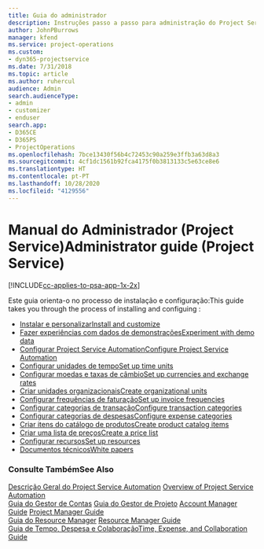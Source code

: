 ```yaml
---
title: Guia do administrador
description: Instruções passo a passo para administração do Project Service
author: JohnPBurrows
manager: kfend
ms.service: project-operations
ms.custom:
- dyn365-projectservice
ms.date: 7/31/2018
ms.topic: article
ms.author: ruhercul
audience: Admin
search.audienceType:
- admin
- customizer
- enduser
search.app:
- D365CE
- D365PS
- ProjectOperations
ms.openlocfilehash: 7bce13430f56b4c72453c90a259e3ffb3a63d8a3
ms.sourcegitcommit: 4cf1dc1561b92fca4175f0b3813133c5e63ce8e6
ms.translationtype: HT
ms.contentlocale: pt-PT
ms.lasthandoff: 10/28/2020
ms.locfileid: "4129556"
---
```

# <a name="administrator-guide-project-service"></a><span data-ttu-id="d7086-103">Manual do Administrador (Project Service)</span><span class="sxs-lookup"><span data-stu-id="d7086-103">Administrator guide (Project Service)</span></span>

[!INCLUDE[cc-applies-to-psa-app-1x-2x](../includes/cc-applies-to-psa-app-1x-2x.md)]

<span data-ttu-id="d7086-104">Este guia orienta-o no processo de instalação e configuração:</span><span class="sxs-lookup"><span data-stu-id="d7086-104">This guide takes you through the process of installing and configuing :</span></span>  
  
- [<span data-ttu-id="d7086-105">Instalar e personalizar</span><span class="sxs-lookup"><span data-stu-id="d7086-105">Install and customize</span></span>](install-customize.md)
- [<span data-ttu-id="d7086-106">Fazer experiências com dados de demonstrações</span><span class="sxs-lookup"><span data-stu-id="d7086-106">Experiment with demo data</span></span>](use-demo-data.md)
- [<span data-ttu-id="d7086-107">Configurar Project Service Automation</span><span class="sxs-lookup"><span data-stu-id="d7086-107">Configure Project Service Automation</span></span>](configure.md)
- [<span data-ttu-id="d7086-108">Configurar unidades de tempo</span><span class="sxs-lookup"><span data-stu-id="d7086-108">Set up time units</span></span>](set-up-time-units.md)
- [<span data-ttu-id="d7086-109">Configurar moedas e taxas de câmbio</span><span class="sxs-lookup"><span data-stu-id="d7086-109">Set up currencies and exchange rates</span></span>](set-up-currencies-exchange-rates.md)
- [<span data-ttu-id="d7086-110">Criar unidades organizacionais</span><span class="sxs-lookup"><span data-stu-id="d7086-110">Create organizational units</span></span>](create-organizational-units.md)
- [<span data-ttu-id="d7086-111">Configurar frequências de faturação</span><span class="sxs-lookup"><span data-stu-id="d7086-111">Set up invoice frequencies</span></span>](set-up-invoice-frequencies.md)
- [<span data-ttu-id="d7086-112">Configurar categorias de transação</span><span class="sxs-lookup"><span data-stu-id="d7086-112">Configure transaction categories</span></span>](configure-transaction-categories.md)
- [<span data-ttu-id="d7086-113">Configurar categorias de despesas</span><span class="sxs-lookup"><span data-stu-id="d7086-113">Configure expense categories</span></span>](configure-expense-categories.md)
- [<span data-ttu-id="d7086-114">Criar itens do catálogo de produtos</span><span class="sxs-lookup"><span data-stu-id="d7086-114">Create product catalog items</span></span>](create-product-catalog-items.md)
- [<span data-ttu-id="d7086-115">Criar uma lista de preços</span><span class="sxs-lookup"><span data-stu-id="d7086-115">Create a price list</span></span>](create-price-list.md)
- [<span data-ttu-id="d7086-116">Configurar recursos</span><span class="sxs-lookup"><span data-stu-id="d7086-116">Set up resources</span></span>](set-up-resources.md)
- [<span data-ttu-id="d7086-117">Documentos técnicos</span><span class="sxs-lookup"><span data-stu-id="d7086-117">White papers</span></span>](white-papers.md)
  
### <a name="see-also"></a><span data-ttu-id="d7086-118">Consulte Também</span><span class="sxs-lookup"><span data-stu-id="d7086-118">See Also</span></span>  
 <span data-ttu-id="d7086-119">[Descrição Geral do Project Service Automation](../psa/overview.md)  </span><span class="sxs-lookup"><span data-stu-id="d7086-119">[Overview of Project Service Automation](../psa/overview.md)  </span></span>  
 <span data-ttu-id="d7086-120">[Guia do Gestor de Contas](../psa/account-manager-guide.md) [Guia do Gestor de Projeto](../psa/project-manager-guide.md) </span><span class="sxs-lookup"><span data-stu-id="d7086-120">[Account Manager Guide](../psa/account-manager-guide.md) [Project Manager Guide](../psa/project-manager-guide.md) </span></span>  
 <span data-ttu-id="d7086-121">[Guia do Resource Manager](../psa/resource-manager-guide.md) </span><span class="sxs-lookup"><span data-stu-id="d7086-121">[Resource Manager Guide](../psa/resource-manager-guide.md) </span></span>  
 [<span data-ttu-id="d7086-122">Guia de Tempo, Despesa e Colaboração</span><span class="sxs-lookup"><span data-stu-id="d7086-122">Time, Expense, and Collaboration Guide</span></span>](../psa/time-expense-collaboration-guide.md)
